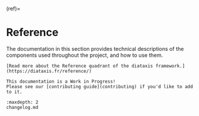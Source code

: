 (ref)=

# Reference

The documentation in this section provides technical descriptions of the
components used throughout the project, and how to use them.

```{note}
[Read more about the Reference quadrant of the diataxis framework.](https://diataxis.fr/reference/)
```

```{attention}
This documentation is a Work in Progress!
Please see our [contributing guide](contributing) if you'd like to add to it.
```

```{toctree}
:maxdepth: 2
changelog.md
```
